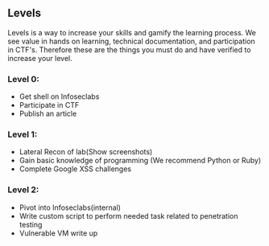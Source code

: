 ## Levels
Levels is a way to increase your skills and gamify the learning process. We see value in hands on learning, technical documentation, and participation in CTF's. Therefore these are the things you must do and have verified to increase your level.

### Level 0:
* Get shell on Infoseclabs
* Participate in CTF
* Publish an article

### Level 1:
* Lateral Recon of lab(Show screenshots)
* Gain basic knowledge of programming (We recommend Python or Ruby)
* Complete Google XSS challenges

### Level 2:
* Pivot into Infoseclabs(internal)
* Write custom script to perform needed task related to penetration testing
* Vulnerable VM write up
